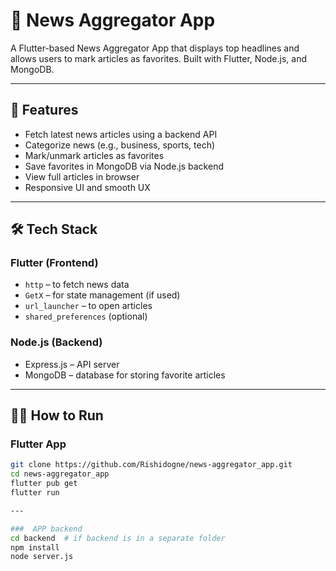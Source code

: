 # 📰 News Aggregator App

A Flutter-based News Aggregator App that displays top headlines and allows users to mark articles as favorites. Built with Flutter, Node.js, and MongoDB.

---

## 🚀 Features

- Fetch latest news articles using a backend API
- Categorize news (e.g., business, sports, tech)
- Mark/unmark articles as favorites
- Save favorites in MongoDB via Node.js backend
- View full articles in browser
- Responsive UI and smooth UX

---


## 🛠️ Tech Stack

### Flutter (Frontend)
- `http` – to fetch news data
- `GetX` – for state management (if used)
- `url_launcher` – to open articles
- `shared_preferences` (optional)

### Node.js (Backend)
- Express.js – API server
- MongoDB – database for storing favorite articles

---

## 🧑‍💻 How to Run

### Flutter App
```bash
git clone https://github.com/Rishidogne/news-aggregator_app.git
cd news-aggregator_app
flutter pub get
flutter run

---

###  APP backend
cd backend  # if backend is in a separate folder
npm install
node server.js
